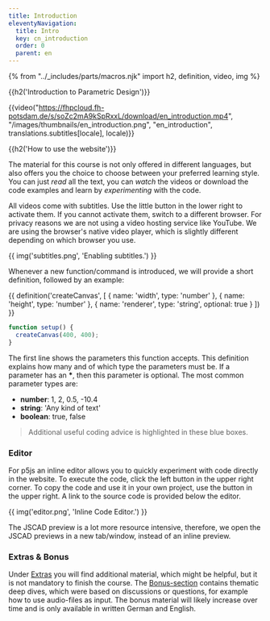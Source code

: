```yaml
---
title: Introduction
eleventyNavigation:
  title: Intro
  key: cn_introduction
  order: 0
  parent: en
---
```


{% from "../_includes/parts/macros.njk" import h2, definition, video, img %}

{{h2('Introduction to Parametric Design')}}

{{video("https://fhpcloud.fh-potsdam.de/s/soZc2mA9kSpRxxL/download/en_introduction.mp4", "/images/thumbnails/en_introduction.png", "en_introduction", translations.subtitles[locale], locale)}}

<!--
de: https://fhpcloud.fh-potsdam.de/s/GGGf4jo8z927c9x
en: https://fhpcloud.fh-potsdam.de/s/soZc2mA9kSpRxxL
-->

{{h2('How to use the website')}}

The material for this course is not only offered in different languages, but also offers you the choice to choose between your preferred learning style. You can just *read* all the text, you can *watch* the videos or download the code examples and learn by *experimenting* with the code.

All videos come with subtitles. Use the little button in the lower right to activate them. If you cannot activate them, switch to a different browser. For privacy reasons we are not using a video hosting service like YouTube. We are using the browser's native video player, which is slightly different depending on which browser you use.

{{ img('subtitles.png', 'Enabling subtitles.') }}

Whenever a new function/command is introduced, we will provide a short definition, followed by an example:

{{ definition('createCanvas', [
  { name: 'width', type: 'number' },
  { name: 'height', type: 'number' },
  { name: 'renderer', type: 'string', optional: true }
]) }}

```js
function setup() {
  createCanvas(400, 400);
}
```

The first line shows the parameters this function accepts. This definition explains how many and of which type the parameters must be. If a parameter has an **\***, then this parameter is optional. The most common parameter types are:

- **number**: 1, 2, 0.5, -10.4
- **string**: 'Any kind of text'
- **boolean**: true, false

> Additional useful coding advice is highlighted in these blue boxes.

### Editor

For p5js an inline editor allows you to quickly experiment with code directly in the website. To execute the code, click the left button in the upper right corner. To copy the code and use it in your own project, use the button in the upper right. A link to the source code is provided below the editor. 

{{ img('editor.png', 'Inline Code Editor.') }}

The JSCAD preview is a lot more resource intensive, therefore, we open the JSCAD previews in a new tab/window, instead of an inline preview.

### Extras & Bonus

Under [Extras](extras/index.md) you will find additional material, which might be helpful, but it is not mandatory to finish the course. The [Bonus-section](bonus/index.md) contains thematic deep dives, which were based on discussions or questions, for example how to use audio-files as input. The bonus material will likely increase over time and is only available in written German and English.
